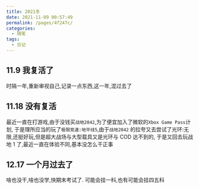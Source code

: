 ```yaml
---
title: 2021冬
date: 2021-11-09 00:57:49
permalink: /pages/4f247c/
categories:
  - 随笔
tags:
  - 日记
---
```


## 11.9 我复活了

时隔一年,重新审视自己,记录一点东西,这一年,混过去了

## 11.18 没有复活

最近一直在打游戏,由于没钱买`战地2042`,为了便宜加入了微软的`Xbox Game Pass`计划,
于是理所应当的玩了`极限竞速:地平线5`,由于`战地2042`
的拉夸又去尝试了光环:无限,还挺好玩,但是超大战场与大型载具又是光环与 COD 达不到的,
于是又回去玩战地 1 了,最近一直在体验不同,基本没怎么干正事

## 12.17 一个月过去了

啥也没干,啥也没学,快期末考试了.
可能会挂一科,也有可能会挂四五科


